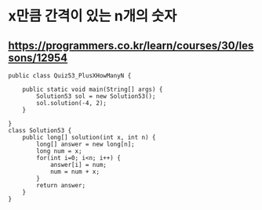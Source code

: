 # x만큼 간격이 있는 n개의 숫자
## https://programmers.co.kr/learn/courses/30/lessons/12954
```
public class Quiz53_PlusXHowManyN {

	public static void main(String[] args) {
		Solution53 sol = new Solution53();
		sol.solution(-4, 2);
	}

}
class Solution53 {
    public long[] solution(int x, int n) {
        long[] answer = new long[n];
        long num = x;
        for(int i=0; i<n; i++) {
        	answer[i] = num;
        	num = num + x;
        }        
        return answer;
    }
}
```
